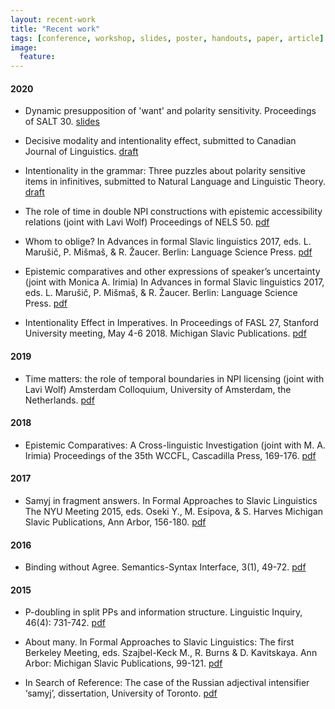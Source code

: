 ```yaml
---
layout: recent-work
title: "Recent work"
tags: [conference, workshop, slides, poster, handouts, paper, article]
image:
  feature: 
---
```




#### 2020 

* Dynamic presupposition of 'want' and polarity sensitivity. Proceedings of SALT 30. [slides](/docs/dynamic_psp_of_want_and_polarity_sensitivity_SALT2020slides.pdf)

* Decisive modality and intentionality effect, submitted to Canadian Journal of Linguistics. [draft](/docs/decisive_modality_and_intentions_draft.pdf)

* Intentionality in the grammar: Three puzzles about polarity sensitive items in infinitives, submitted to Natural Language and Linguistic Theory. [draft](/docs/three_puzzles_draft.pdf)

* The role of time in double NPI constructions with epistemic accessibility relations  (joint with Lavi Wolf) Proceedings of NELS 50. [pdf](/docs/Goncharov_Wolf_NELS50proceedings.pdf)

* Whom to oblige? In Advances in formal Slavic linguistics 2017, eds. L. Marušič, P. Mišmaš, & R. Žaucer. Berlin: Language Science Press. [pdf](/docs/Goncharov_2020-WhomToOblige.pdf)

* Epistemic comparatives and other expressions of speaker’s uncertainty (joint with Monica A. Irimia) In Advances in formal Slavic linguistics 2017, eds. L. Marušič, P. Mišmaš, & R. Žaucer. Berlin: Language Science Press. [pdf](/docs/Goncharov_Irimia_2020-EpistEvid.pdf)

* Intentionality Effect in Imperatives. In Proceedings of FASL 27, Stanford University meeting, May 4-6 2018. Michigan Slavic Publications. [pdf](/docs/Goncharov_2020-fasl27.pdf)

#### 2019

* Time matters: the role of temporal boundaries in NPI licensing (joint with Lavi Wolf)
   Amsterdam Colloquium, University of Amsterdam, the Netherlands. [pdf](/docs/Goncharov_Wolf_2019-ACtime_matters.pdf) 

#### 2018

* Epistemic Comparatives: A Cross-linguistic Investigation (joint with M. A. Irimia) Proceedings of the 35th WCCFL, Cascadilla Press, 169-176. [pdf](/docs/Goncharov_Irimia_2017-WCCFL.pdf)

#### 2017

* Samyj in fragment answers. In Formal Approaches to Slavic Linguistics The NYU Meeting 2015, eds. Oseki Y., M. Esipova, & S. Harves Michigan Slavic Publications, Ann Arbor, 156-180. [pdf](/docs/Goncharov_2017-samyj.pdf)

#### 2016

* Binding without Agree. Semantics-Syntax Interface, 3(1), 49-72. [pdf](/docs/Goncharov_2016-SSI3(1).pdf)

#### 2015

* P-doubling in split PPs and information structure. Linguistic Inquiry, 46(4): 731-742. [pdf](/docs/Goncharov_2015LI.pdf)

* About many. In Formal Approaches to Slavic Linguistics: The first Berkeley Meeting, eds. Szajbel-Keck M., R. Burns & D. Kavitskaya. Ann Arbor: Michigan Slavic Publications, 99-121. [pdf](/docs/Goncharov_2015-about-many.pdf)

* In Search of Reference: The case of the Russian adjectival intensifier ‘samyj’, dissertation, University of Toronto. [pdf](/docs/Goncharov_2015_PhD_thesis.pdf)
